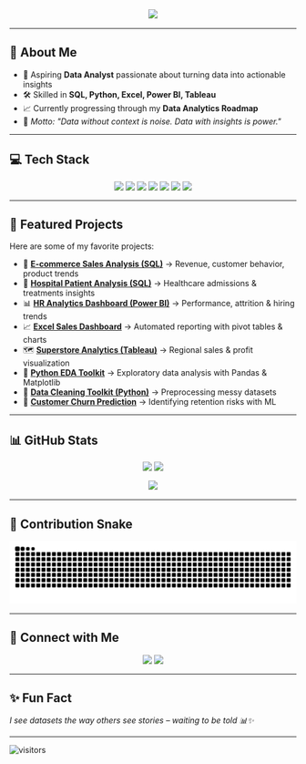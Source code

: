 <!-- Typing SVG Header -->
<div align="center">
  <img src="https://readme-typing-svg.herokuapp.com?font=JetBrains+Mono&size=28&duration=3000&pause=1000&color=FF39A9&center=true&vCenter=true&width=650&lines=Hi+👋,+I'm+Karan+Gattani;Aspiring+Data+Analyst;SQL+%7C+Python+%7C+Excel+%7C;+Power+BI+%7C+Tableau;Turning+Data+into+Actionable+Insights">
</div>

---

## 🚀 About Me  
- 🎯 Aspiring **Data Analyst** passionate about turning data into actionable insights  
- 🛠 Skilled in **SQL, Python, Excel, Power BI, Tableau**  
- 📈 Currently progressing through my **Data Analytics Roadmap**  
- 📝 *Motto:* *"Data without context is noise. Data with insights is power."*  

---

## 💻 Tech Stack  
<p align="center">
  <img src="https://img.shields.io/badge/SQL-316192?style=for-the-badge&logo=postgresql&logoColor=white"/>
  <img src="https://img.shields.io/badge/Python-3776AB?style=for-the-badge&logo=python&logoColor=white"/>
  <img src="https://img.shields.io/badge/Excel-217346?style=for-the-badge&logo=microsoft-excel&logoColor=white"/>
  <img src="https://img.shields.io/badge/Power%20BI-F2C811?style=for-the-badge&logo=powerbi&logoColor=black"/>
  <img src="https://img.shields.io/badge/Tableau-E97627?style=for-the-badge&logo=tableau&logoColor=white"/>
  <img src="https://img.shields.io/badge/Git-F05032?style=for-the-badge&logo=git&logoColor=white"/>
  <img src="https://img.shields.io/badge/GitHub-181717?style=for-the-badge&logo=github&logoColor=white"/>
</p>

---

## 🌟 Featured Projects  
Here are some of my favorite projects:  

- 🛒 **[E-commerce Sales Analysis (SQL)](https://github.com/Karan2007May)** → Revenue, customer behavior, product trends  
- 🏥 **[Hospital Patient Analysis (SQL)](https://github.com/Karan2007May)** → Healthcare admissions & treatments insights  
- 📊 **[HR Analytics Dashboard (Power BI)](https://github.com/Karan2007May)** → Performance, attrition & hiring trends  
- 📈 **[Excel Sales Dashboard](https://github.com/Karan2007May)** → Automated reporting with pivot tables & charts  
- 🗺 **[Superstore Analytics (Tableau)](https://github.com/Karan2007May)** → Regional sales & profit visualization  
- 🐍 **[Python EDA Toolkit](https://github.com/Karan2007May)** → Exploratory data analysis with Pandas & Matplotlib  
- 🧹 **[Data Cleaning Toolkit (Python)](https://github.com/Karan2007May)** → Preprocessing messy datasets  
- 🔮 **[Customer Churn Prediction](https://github.com/Karan2007May)** → Identifying retention risks with ML  

---

## 📊 GitHub Stats  
<p align="center">
  <img src="https://github-readme-stats.vercel.app/api?username=Karan2007May&show_icons=true&theme=radical" height="160"/>
  <img src="https://github-readme-streak-stats.herokuapp.com/?user=Karan2007May&theme=radical" height="160"/>
</p>  

<p align="center">
  <img src="https://github-readme-stats.vercel.app/api/top-langs/?username=Karan2007May&layout=compact&theme=radical" height="160"/>
</p>

---

## 🐍 Contribution Snake  
<p align="center">
  <img src="https://github.com/Karan2007May/Karan2007May/blob/output/github-contribution-grid-snake.svg" alt="snake animation"/>
</p>

---

## 🤝 Connect with Me  
<p align="center">
  <a href="https://www.linkedin.com/in/karangattani"><img src="https://img.shields.io/badge/LinkedIn-KaranGattani-blue?style=for-the-badge&logo=linkedin"/></a>
  <a href="mailto:karangattani07@gmail.com"><img src="https://img.shields.io/badge/Email-Me-red?style=for-the-badge&logo=gmail&logoColor=white"/></a>
</p>

---

## ✨ Fun Fact  
*I see datasets the way others see stories – waiting to be told 📊✨*  

---

![visitors](https://visitor-badge.laobi.icu/badge?page_id=Karan2007May)
